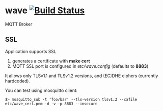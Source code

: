 wave [![Build Status](https://secure.travis-ci.org/gbour/wave.png?branch=master)](http://travis-ci.org/gbour/wave)
====

MQTT Broker

SSL
---

Application supports SSL
 1. generates a certificate with **make cert**
 2. MQTT SSL port is configured in *etc/wave.config* (defaults to **8883**)

It allows only TLSv1.1 and TLSv1.2 versions, and (EC)DHE ciphers (currently hardcoded).

You can test using mosquitto client:

    $> mosquitto_sub -t 'foo/bar' --tls-version tlsv1.2 --cafile etc/wave_cert.pem -d -v -p 8883 --insecure
